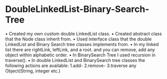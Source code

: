 # DoubleLinkedList-Binary-Search-Tree

•	Created my own custom double LinkedList class.
•	Created abstract class that the Node class inherit from.
•	Used interface class that the double LinkedList and Binary Search tree  classes implements from. 
•	In my linked list there are rightLink, leftLink, and a root. and  you can remove, add any object within alphabetic order.
•	In BinarySearch Tree I used recursion in traverse().
•	In double LinkedList and BinarySearch tree classes the following actions are available:
1.add- 2.remove- 3.traverse any Object(String, integer etc.)

